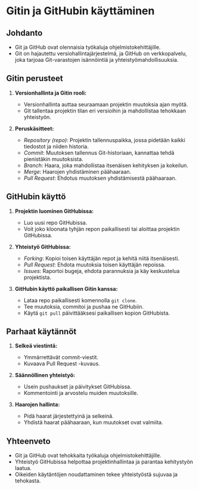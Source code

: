 # Gitin ja GitHubin käyttäminen

## Johdanto

- Git ja GitHub ovat olennaisia työkaluja ohjelmistokehittäjille.
- Git on hajautettu versiohallintajärjestelmä, ja GitHub on verkkopalvelu, joka tarjoaa Git-varastojen isännöintiä ja yhteistyömahdollisuuksia.

## Gitin perusteet

1. **Versionhallinta ja Gitin rooli:**
   - Versionhallinta auttaa seuraamaan projektin muutoksia ajan myötä.
   - Git tallentaa projektin tilan eri versioihin ja mahdollistaa tehokkaan yhteistyön.

2. **Peruskäsitteet:**
   - _Repository (repo)_: Projektin tallennuspaikka, jossa pidetään kaikki tiedostot ja niiden historia.
   - _Commit_: Muutoksen tallennus Git-historiaan, kannattaa tehdä pienistäkin muutoksista.
   - _Branch_: Haara, joka mahdollistaa itsenäisen kehityksen ja kokeilun.
   - _Merge_: Haarojen yhdistäminen päähaaraan.
   - _Pull Request_: Ehdotus muutoksen yhdistämisestä päähaaraan.

## GitHubin käyttö

1. **Projektin luominen GitHubissa:**
   - Luo uusi repo GitHubissa.
   - Voit joko kloonata tyhjän repon paikallisesti tai aloittaa projektin GitHubissa.

2. **Yhteistyö GitHubissa:**
   - _Forking_: Kopioi toisen käyttäjän repot ja kehitä niitä itsenäisesti.
   - _Pull Request_: Ehdota muutoksia toisen käyttäjän repoissa.
   - _Issues_: Raportoi bugeja, ehdota parannuksia ja käy keskustelua projektista.

3. **GitHubin käyttö paikallisen Gitin kanssa:**
   - Lataa repo paikallisesti komennolla `git clone`.
   - Tee muutoksia, commitoi ja pushaa ne GitHubiin.
   - Käytä `git pull` päivittääksesi paikallisen kopion GitHubista.

## Parhaat käytännöt

1. **Selkeä viestintä:**
   - Ymmärrettävät commit-viestit.
   - Kuvaava Pull Request -kuvaus.

2. **Säännöllinen yhteistyö:**
   - Usein pushaukset ja päivitykset GitHubissa.
   - Kommentointi ja arvostelu muiden muutoksille.

3. **Haarojen hallinta:**
   - Pidä haarat järjestettyinä ja selkeinä.
   - Yhdistä haarat päähaaraan, kun muutokset ovat valmiita.

## Yhteenveto

- Git ja GitHub ovat tehokkaita työkaluja ohjelmistokehittäjille.
- Yhteistyö GitHubissa helpottaa projektinhallintaa ja parantaa kehitystyön laatua.
- Oikeiden käytäntöjen noudattaminen tekee yhteistyöstä sujuvaa ja tehokasta.
